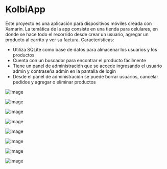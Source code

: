 # KolbiApp

Este proyecto es una aplicación para dispositivos móviles creada con Xamarin. La temática de la app consiste en una tienda para celulares, en donde se hace todo el recorrido desde crear un usuario, agregar un producto al carrito y ver su factura. 
Características:
- Utiliza SQLite como base de datos para almacenar los usuarios y los productos
- Cuenta con un buscador para encontrar el producto fácilmente 
- Tiene un panel de administración que se accede ingresando el usuario admin y contraseña admin en la pantalla de login
- Desde el panel de administración se puede borrar usuarios, cancelar pedidos y agregar o eliminar productos


![image](https://user-images.githubusercontent.com/63268239/122478722-28faed00-cf87-11eb-8335-aa74b114579c.png)

![image](https://user-images.githubusercontent.com/63268239/122478738-2ef0ce00-cf87-11eb-8abe-7e0eb78899c8.png)

![image](https://user-images.githubusercontent.com/63268239/122478715-23050c00-cf87-11eb-95cc-f7106d455efc.png)

![image](https://user-images.githubusercontent.com/63268239/122478781-3f08ad80-cf87-11eb-8ad7-4a7a3486009a.png)

![image](https://user-images.githubusercontent.com/63268239/122478819-4def6000-cf87-11eb-8e3b-5538ff98f46a.png)

![image](https://user-images.githubusercontent.com/63268239/122478851-5cd61280-cf87-11eb-84ab-fe4fedb64eb3.png)

![image](https://user-images.githubusercontent.com/63268239/122478859-62cbf380-cf87-11eb-9850-32486bdf02d3.png)

![image](https://user-images.githubusercontent.com/63268239/122478915-7d05d180-cf87-11eb-8a6a-c0855e2194cd.png)



